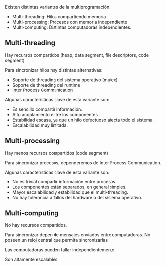 Existen distintas variantes de la multiprogramación:

- Multi-threading: Hilos compartiendo memoria
- Multi-processing: Procesos con memoria independiente
- Multi-computing: Distintas computadoras independientes.

## Multi-threading

Hay recursos compartidos (heap, data segment, file descriptors, code segment)

Para sincronizar hilos hay distintas alternativas:

- Soporte de threading del sistema operativo (mutex)
- Soporte de threading del runtime
- Inter Process Communication

Algunas características clave de esta variante son:

- Es sencillo compartir información.
- Alto acoplamiento entre los componentes
- Estabilidad escasa, ya que un hilo defectuoso afecta todo el sistema.
- Escalabilidad muy limitada.

## Multi-processing

Hay menos recursos compartidos (code segment)

Para sincronizar procesos, dependeremos de Inter Process Communication.

Algunas características clave de esta variante son:

- No es trivial compartir información entre procesos.
- Los componentes están separados, en general simples.
- Mayor escalabilidad y estabilidad que el multi-threading.
- No hay tolerancia a fallos del hardware o del sistema operativo.

## Multi-computing

No hay recursos compartidos.

Para sincronizar depen de mensajes enviados entre computadoras. No poseen un reloj central que permita sincronizarlas

Las computadoras pueden fallar independientemente.

Son altamente escalables
